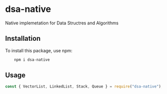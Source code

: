 # dsa-native

Native implemetation for Data Structres and Algorithms

## Installation

To install this package, use npm:


```bash
    npm i dsa-native
```

## Usage 

```js
const { VectorList, LinkedList, Stack, Queue } = require("dsa-native");

```